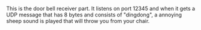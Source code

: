 This is the door bell receiver part. It listens on port 12345 and when it gets
a UDP message that has 8 bytes and consists of "dingdong", a annoying sheep
sound is played that will throw you from your chair.
